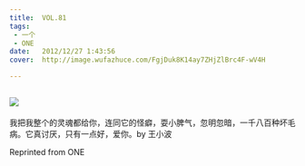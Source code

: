 ```yaml
---
title:	VOL.81
tags:
 - 一个
 - ONE
date:	2012/12/27 1:43:56
cover:	http://image.wufazhuce.com/FgjDuk8K14ay7ZHjZlBrc4F-wV4H

---
```

![](http://image.wufazhuce.com/FgjDuk8K14ay7ZHjZlBrc4F-wV4H)
---

我把我整个的灵魂都给你，连同它的怪癖，耍小脾气，忽明忽暗，一千八百种坏毛病。它真讨厌，只有一点好，爱你。by 王小波
 
Reprinted from ONE
